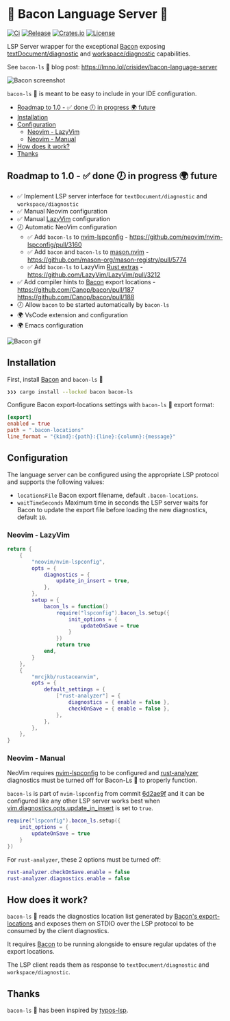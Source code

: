 # 🐽 Bacon Language Server 🐽

[![Ci](https://img.shields.io/github/actions/workflow/status/crisidev/bacon-ls/ci.yml?style=for-the-badge)](https://github.com/crisidev/bacon-ls/actions?query=workflow%3Aci)
[![Release](https://img.shields.io/github/actions/workflow/status/crisidev/bacon-ls/release.yml?style=for-the-badge)](https://github.com/crisidev/bacon-ls/actions?query=workflow%3Arelease)
[![Crates.io](https://img.shields.io/crates/v/bacon-ls?style=for-the-badge)](https://crates.io/crates/bacon-ls)
[![License](https://img.shields.io/badge/license-MIT-blue?style=for-the-badge)](https://github.com/crisidev/bacon-ls/blob/main/LICENSE)

LSP Server wrapper for the exceptional [Bacon](https://dystroy.org/bacon/) exposing [textDocument/diagnostic](https://microsoft.github.io/language-server-protocol/specification#textDocument_diagnostic) and [workspace/diagnostic](https://microsoft.github.io/language-server-protocol/specification#workspace_diagnostic) capabilities.

See `bacon-ls` 🐽 blog post: https://lmno.lol/crisidev/bacon-language-server

![Bacon screenshot](./img/screenshot.png)

`bacon-ls` 🐽 is meant to be easy to include in your IDE configuration.

<!-- vim-markdown-toc Marked -->

- [Roadmap to 1.0 - ✅ done 🕖 in progress 🌍 future](#roadmap-to-1.0---✅-done-🕖-in-progress-🌍-future)
- [Installation](#installation)
- [Configuration](#configuration)
  - [Neovim - LazyVim](#neovim---lazyvim)
  - [Neovim - Manual](#neovim---manual)
- [How does it work?](#how-does-it-work?)
- [Thanks](#thanks)

<!-- vim-markdown-toc -->

## Roadmap to 1.0 - ✅ done 🕖 in progress 🌍 future

- ✅ Implement LSP server interface for `textDocument/diagnostic` and `workspace/diagnostic`
- ✅ Manual Neovim configuration
- ✅ Manual [LazyVim](https://www.lazyvim.org) configuration
- 🕖 Automatic NeoVim configuration
  - ✅ Add `bacon-ls` to [nvim-lspconfig](https://github.com/neovim/nvim-lspconfig/) - https://github.com/neovim/nvim-lspconfig/pull/3160
  - ✅ Add `bacon` and `bacon-ls` to [mason.nvim](https://github.com/williamboman/mason.nvim) - https://github.com/mason-org/mason-registry/pull/5774
  - ✅ Add `bacon-ls` to LazyVim [Rust extras](https://github.com/LazyVim/LazyVim/blob/main/lua/lazyvim/plugins/extras/lang/rust.lua) - https://github.com/LazyVim/LazyVim/pull/3212
- ✅ Add compiler hints to [Bacon](https://dystroy.org/bacon/) export locations - https://github.com/Canop/bacon/pull/187 https://github.com/Canop/bacon/pull/188
- 🕖 Allow `bacon` to be started automatically by `bacon-ls`
- 🌍 VsCode extension and configuration
- 🌍 Emacs configuration

![Bacon gif](./img/bacon-ls.gif)

## Installation

First, install [Bacon](https://dystroy.org/bacon/#installation) and `bacon-ls` 🐽

```bash
❯❯❯ cargo install --locked bacon bacon-ls
```

Configure Bacon export-locations settings with `bacon-ls` 🐽 export format:

```toml
[export]
enabled = true
path = ".bacon-locations"
line_format = "{kind}:{path}:{line}:{column}:{message}"
```

## Configuration

The language server can be configured using the appropriate LSP protocol and
supports the following values:

- `locationsFile` Bacon export filename, default `.bacon-locations`.
- `waitTimeSeconds` Maximum time in seconds the LSP server waits for Bacon to
  update the export file before loading the new diagnostics, default `10`.

### Neovim - LazyVim

```lua
return {
    {
        "neovim/nvim-lspconfig",
        opts = {
            diagnostics = {
                update_in_insert = true,
            },
        },
        setup = {
            bacon_ls = function()
                require("lspconfig").bacon_ls.setup({
                    init_options = {
                        updateOnSave = true
                    }
                })
                return true
            end,
        }
    },
    {
        "mrcjkb/rustaceanvim",
        opts = {
            default_settings = {
                ["rust-analyzer"] = {
                    diagnostics = { enable = false },
                    checkOnSave = { enable = false },
                },
            },
        },
    },
}
```

### Neovim - Manual

NeoVim requires [nvim-lspconfig](https://github.com/neovim/nvim-lspconfig/) to be configured
and [rust-analyzer](https://rust-analyzer.github.io/) diagnostics must be turned off for Bacon-Ls 🐽
to properly function.

`bacon-ls` is part of `nvim-lspconfig` from commit
[6d2ae9f](https://github.com/neovim/nvim-lspconfig/commit/6d2ae9fdc3111a6e8fd5db2467aca11737195a30)
and it can be configured like any other LSP server works best when
[vim.diagnostics.opts.update_in_insert](https://neovim.io/doc/user/diagnostic.html#vim.diagnostic.Opts)
is set to `true`.

```lua
require("lspconfig").bacon_ls.setup({
    init_options = {
        updateOnSave = true
    }
})
```

For `rust-analyzer`, these 2 options must be turned off:

```lua
rust-analyzer.checkOnSave.enable = false
rust-analyzer.diagnostics.enable = false
```

## How does it work?

`bacon-ls` 🐽 reads the diagnostics location list generated
by [Bacon's export-locations](https://dystroy.org/bacon/config/#export-locations)
and exposes them on STDIO over the LSP protocol to be consumed
by the client diagnostics.

It requires [Bacon](https://dystroy.org/bacon/) to be running alongside
to ensure regular updates of the export locations.

The LSP client reads them as response to `textDocument/diagnostic` and `workspace/diagnostic`.

## Thanks

`bacon-ls` 🐽 has been inspired by [typos-lsp](https://github.com/tekumara/typos-lsp).
